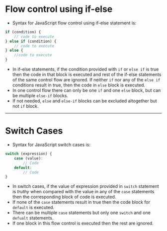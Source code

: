 # Flow control using if-else
- Syntax for JavaScript flow control using if-else statement is:
```js
if (condition) {
	// code to execute
} else if (condition) {
	// code to execute
} else {
	//code to execute
}
```
- In if-else statements, if the condition provided with `if` or `else if` is true then the code in that block is executed and rest of the if-else statements of the same control flow are ignored. If neither `if` nor any of the `else if` conditions result in true, then the code in `else` block is executed.
- In one control flow there can only be one `if` and one `else` block, but can be multiple `else-if` blocks.
- If not needed, `else` and `else-if` blocks can be excluded altogether but not `if` block.

---
# Switch Cases
- Syntax for JavaScript switch cases is:
```js
switch (expression) {
	case (value):
		// Code
	default:
		// Code
}
```
- In switch cases, if the value of expression provided in `switch` statement is *truthy* when compared with the value in any of the `case` statements then the corresponding block of code is executed.
- If none of the `case` statements result in true then the code block for `default` is executed.
- There can be multiple `case` statements but only one `switch` and one `defualt` statements.
- If one block in this flow control is executed then the rest are ignored.